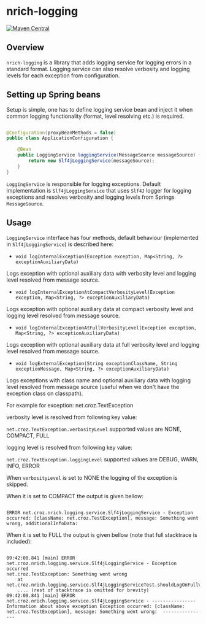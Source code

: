 # nrich-logging

[![Maven Central](https://maven-badges.herokuapp.com/maven-central/net.croz.nrich/nrich-logging/badge.svg?color=blue)](https://maven-badges.herokuapp.com/maven-central/net.croz.nrich/nrich-logging)

## Overview

`nrich-logging` is a library that adds logging service for logging errors in a standard format. Logging service can also resolve verbosity and logging levels for each exception from configuration.

## Setting up Spring beans

Setup is simple, one has to define logging service bean and inject it when common logging functionality (format, level resolving etc.) is required.

```java

@Configuration(proxyBeanMethods = false)
public class ApplicationConfiguration {

    @Bean
    public LoggingService loggingService(MessageSource messageSource) {
        return new Slf4jLoggingService(messageSource);
    }
}

```


`LoggingService` is responsible for logging exceptions. Default implementation is `Slf4jLoggingService` that uses `Slf4J` logger for logging exceptions and resolves verbosity and logging levels from
Springs `MessageSource`.

## Usage

`LoggingService` interface has four methods, default behaviour (implemented in `Slf4jLoggingService`) is described here:

- `void logInternalException(Exception exception, Map<String, ?> exceptionAuxiliaryData)`

Logs exception with optional auxiliary data with verbosity level and logging level resolved from message source.

- `void logInternalExceptionAtCompactVerbosityLevel(Exception exception, Map<String, ?> exceptionAuxiliaryData)`

Logs exception with optional auxiliary data at compact verbosity level and logging level resolved from message source.

- `void logInternalExceptionAtFullVerbosityLevel(Exception exception, Map<String, ?> exceptionAuxiliaryData)`

Logs exception with optional auxiliary data at full verbosity level and logging level resolved from message source.

- `void logExternalException(String exceptionClassName, String exceptionMessage, Map<String, ?> exceptionAuxiliaryData)`

Logs exceptions with class name and optional auxiliary data with logging level resolved from message source (useful when we don't have the exception class on classpath).

For example for exception: net.croz.TextException

verbosity level is resolved from following key value:

`net.croz.TextException.verbosityLevel` supported values are NONE, COMPACT, FULL

logging level is resolved from following key value:

`net.croz.TextException.loggingLevel` supported values are DEBUG, WARN, INFO, ERROR

When `verbosityLevel` is set to NONE the logging of the exception is skipped.

When it is set to COMPACT the output is given bellow:

```shell

ERROR net.croz.nrich.logging.service.Slf4jLoggingService - Exception occurred: [className: net.croz.TestException], message: Something went wrong, additionalInfoData:

```

When it is set to FULL the output is given bellow (note that full stacktrace is included):

```shell

09:42:00.841 [main] ERROR net.croz.nrich.logging.service.Slf4jLoggingService - Exception occurred
net.croz.TestException: Something went wrong
	at net.croz.nrich.logging.service.Slf4jLoggingServiceTest.shouldLogOnFullVerbosityLevel(Slf4jLoggingServiceTest.java:121)
	.... (rest of stacktrace is omitted for brevity)
09:42:00.841 [main] ERROR net.croz.nrich.logging.service.Slf4jLoggingService - ---------------- Information about above exception Exception occurred: [className: net.croz.TestException], message: Something went wrong:  ----------------


```
